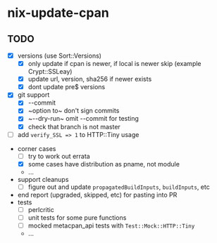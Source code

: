 # nix-update-cpan

## TODO
- [X] versions (use Sort::Versions)
  - [X] only update if cpan is newer, if local is newer skip (example Crypt::SSLeay)
  - [X] update url, version, sha256 if newer exists
  - [X] dont update pre$ versions
- [X] git support
  - [X] --commit 
  - [X] ~option to~ don't sign commits
  - [X] ~--dry-run~ omit --commit for testing
  - [X] check that branch is not master
- [ ] add `verify_SSL => 1` to HTTP::Tiny usage
- corner cases
  - [ ] try to work out errata
  - [X] some cases have distribution as pname, not module
  - ...
- support cleanups
  - [ ] figure out and update `propagatedBuildInputs`, `buildInputs`, etc
- end report (upgraded, skipped, etc) for pasting into PR
- tests
  - [ ] perlcritic
  - [ ] unit tests for some pure functions
  - [ ] mocked metacpan_api tests with `Test::Mock::HTTP::Tiny`
  - ...
